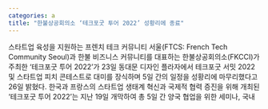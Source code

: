 ```yaml
---
categories: a
title: "한불상공회의소 ‘테크포굿 투어 2022’ 성황리에 종료"
---
```

스타트업 육성을 지원하는 프렌치 테크 커뮤니티 서울(FTCS: French Tech Community Seoul)과 한불 비즈니스 커뮤니티를 대표하는 한불상공회의소(FKCCI)가 주최한 ‘테크포굿 투어 2022’가 23일 동대문 디자인 플라자에서 테크포굿 서밋 2022 및 스타트업 피치 콘테스트로 대미를 장식하며 5일 간의 일정을 성황리에 마무리했다고 26일 밝혔다. 한국과 프랑스의 스타트업 생태계 혁신과 국제적 협력 증진을 위해 개최된 ‘테크포굿 투어 2022’는 지난 19일 개막하여 총 5일 간 양국 협업을 위한 세미나, 국내